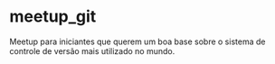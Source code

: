 # meetup_git
Meetup para iniciantes que querem um boa base sobre o sistema de controle de versão mais utilizado no mundo.
